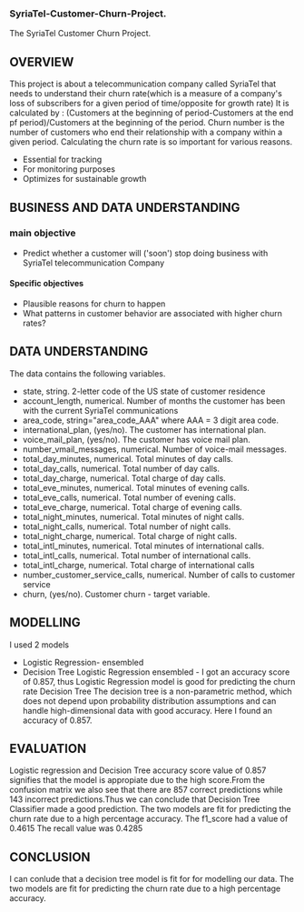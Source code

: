 ### SyriaTel-Customer-Churn-Project.
The SyriaTel Customer Churn Project.

## OVERVIEW
This project is about a telecommunication company called SyriaTel that needs to understand their churn rate(which is a measure of a company's  loss of subscribers for a given period of time/opposite for growth rate)
It is calculated by : 
(Customers at the beginning of period-Customers at the end pf period)/Customers at the beginning of the period.
Churn number is the number of customers who end their relationship with a company within a given period.
Calculating the churn rate is so important for various reasons.
- Essential for tracking
- For monitoring purposes
- Optimizes for sustainable growth
## BUSINESS AND DATA UNDERSTANDING
### main objective
- Predict whether a customer will ('soon') stop doing business with SyriaTel telecommunication Company
####  Specific objectives
- Plausible reasons for churn to happen
- What patterns in customer behavior are associated with higher churn rates?
## DATA UNDERSTANDING
The data contains the following variables.
- state, string. 2-letter code of the US state of customer residence
- account_length, numerical. Number of months the customer has been with the current SyriaTel communications
- area_code, string="area_code_AAA" where AAA = 3 digit area code.
- international_plan, (yes/no). The customer has international plan.
- voice_mail_plan, (yes/no). The customer has voice mail plan.
- number_vmail_messages, numerical. Number of voice-mail messages.
- total_day_minutes, numerical. Total minutes of day calls.
- total_day_calls, numerical. Total number of day calls.
- total_day_charge, numerical. Total charge of day calls.
- total_eve_minutes, numerical. Total minutes of evening calls.
- total_eve_calls, numerical. Total number of evening calls.
- total_eve_charge, numerical. Total charge of evening calls.
- total_night_minutes, numerical. Total minutes of night calls.
- total_night_calls, numerical. Total number of night calls.
- total_night_charge, numerical. Total charge of night calls.
- total_intl_minutes, numerical. Total minutes of international calls.
- total_intl_calls, numerical. Total number of international calls.
- total_intl_charge, numerical. Total charge of international calls
- number_customer_service_calls, numerical. Number of calls to customer service
- churn, (yes/no). Customer churn - target variable.
## MODELLING
I used 2 models
- Logistic Regression- ensembled
- Decision Tree
Logistic Regression ensembled - I got an accuracy score of 0.857, thus Logistic Regression model is good for predicting the churn rate
Decision Tree
The decision tree is a non-parametric method, which does not depend upon probability distribution assumptions and can handle high-dimensional data with good accuracy.
Here I found an accuracy of 0.857.
## EVALUATION
Logistic regression and Decision Tree accuracy score value of 0.857 signifies that the model is appropiate due to the high score.From the confusion matrix we also see that there are 857 correct predictions while 143 incorrect predictions.Thus we can conclude that Decision Tree Classifier made a good prediction. 
The two models are fit for predicting the  churn rate due to a high percentage accuracy.
The f1_score had a value of 0.4615
The recall value was 0.4285
## CONCLUSION
I can conlude that a decision tree model is fit for for modelling our data.
The two models are fit for predicting the  churn rate due to a high percentage accuracy.
